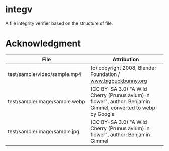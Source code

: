 # integv
 A file integrity verifier based on the structure of file.

# Acknowledgment
| File                          | Attribution                                                                                                   |
|-------------------------------|---------------------------------------------------------------------------------------------------------------|
| test/sample/video/sample.mp4  | (c) copyright 2008, Blender Foundation / www.bigbuckbunny.org                                                 |
| test/sample/image/sample.webp | (CC BY-SA 3.0) "A Wild Cherry (Prunus avium) in flower", author: Benjamin Gimmel, converted to webp by Google |
| test/sample/image/sample.jpg  | (CC BY-SA 3.0) "A Wild Cherry (Prunus avium) in flower", author: Benjamin Gimmel                              |
